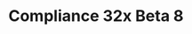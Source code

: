 ---
layout: post
title: Compliance 32x Beta 8
permalink: /compliance32x/B8
comments: true
comments-id: 1.16.5-32x-Beta-8
header-img: https://database.faithfulpack.net/images/website/posts/32x/B8.jpg

long_text: Another weekend – Another beta! Will this ever end? Nobody knows! Instead of questioning it, why don't you accept your inevitable fate and play with the awesome new textures, like boats, rails and gravel? Oh and also, many bugs were fixed as usual :) We hope you enjoy the beta!

main_changelog: changelogs/compliance32

downloads:
  - Java 1.16.5:
      GitHub: https://github.com/Faithful-Resource-Pack/Faithful-Java-32x/releases/download/beta-8/Compliance-32x-Java-Beta-8.zip
      CurseForge: https://www.curseforge.com/minecraft/texture-packs/faithful-32x/download/3304087
  - Bedrock 1.16.220:
      GitHub: https://github.com/Faithful-Resource-Pack/Faithful-Bedrock-32x/releases/download/beta-8/Compliance-32x-Bedrock-Beta-8.mcpack
---